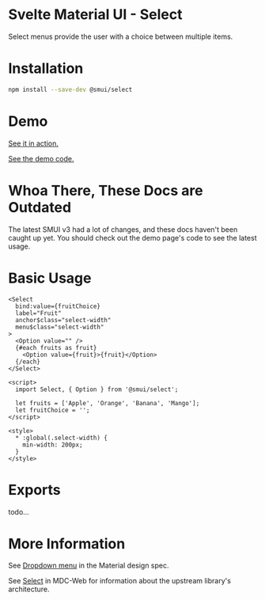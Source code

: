 # Svelte Material UI - Select

Select menus provide the user with a choice between multiple items.

# Installation

```sh
npm install --save-dev @smui/select
```

# Demo

[See it in action.](https://sveltematerialui.com/demo/select)

[See the demo code.](/site/src/routes/demo/select/)

# Whoa There, These Docs are Outdated

The latest SMUI v3 had a lot of changes, and these docs haven't been caught up yet. You should check out the demo page's code to see the latest usage.

# Basic Usage

```svelte
<Select
  bind:value={fruitChoice}
  label="Fruit"
  anchor$class="select-width"
  menu$class="select-width"
>
  <Option value="" />
  {#each fruits as fruit}
    <Option value={fruit}>{fruit}</Option>
  {/each}
</Select>

<script>
  import Select, { Option } from '@smui/select';

  let fruits = ['Apple', 'Orange', 'Banana', 'Mango'];
  let fruitChoice = '';
</script>

<style>
  * :global(.select-width) {
    min-width: 200px;
  }
</style>
```

# Exports

todo...

# More Information

See [Dropdown menu](https://material.io/components/menus#dropdown-menu) in the Material design spec.

See [Select](https://github.com/material-components/material-components-web/tree/v11.0.0/packages/mdc-select) in MDC-Web for information about the upstream library's architecture.

